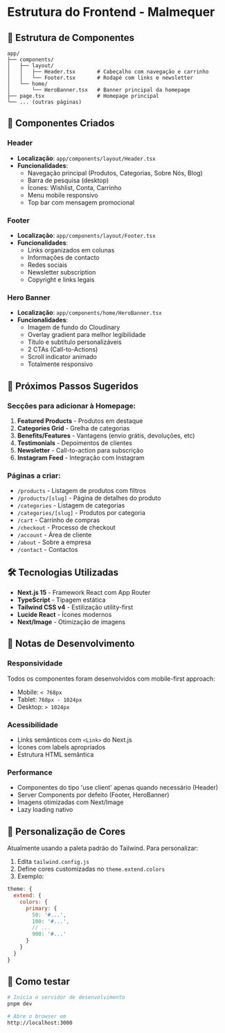 # Estrutura do Frontend - Malmequer

## 📁 Estrutura de Componentes

```
app/
├── components/
│   ├── layout/
│   │   ├── Header.tsx       # Cabeçalho com navegação e carrinho
│   │   └── Footer.tsx       # Rodapé com links e newsletter
│   └── home/
│       └── HeroBanner.tsx   # Banner principal da homepage
├── page.tsx                 # Homepage principal
└── ... (outras páginas)
```

## 🎨 Componentes Criados

### Header
- **Localização**: `app/components/layout/Header.tsx`
- **Funcionalidades**:
  - Navegação principal (Produtos, Categorias, Sobre Nós, Blog)
  - Barra de pesquisa (desktop)
  - Ícones: Wishlist, Conta, Carrinho
  - Menu mobile responsivo
  - Top bar com mensagem promocional

### Footer
- **Localização**: `app/components/layout/Footer.tsx`
- **Funcionalidades**:
  - Links organizados em colunas
  - Informações de contacto
  - Redes sociais
  - Newsletter subscription
  - Copyright e links legais

### Hero Banner
- **Localização**: `app/components/home/HeroBanner.tsx`
- **Funcionalidades**:
  - Imagem de fundo do Cloudinary
  - Overlay gradient para melhor legibilidade
  - Título e subtítulo personalizáveis
  - 2 CTAs (Call-to-Actions)
  - Scroll indicator animado
  - Totalmente responsivo

## 🎯 Próximos Passos Sugeridos

### Secções para adicionar à Homepage:
1. **Featured Products** - Produtos em destaque
2. **Categories Grid** - Grelha de categorias
3. **Benefits/Features** - Vantagens (envio grátis, devoluções, etc)
4. **Testimonials** - Depoimentos de clientes
5. **Newsletter** - Call-to-action para subscrição
6. **Instagram Feed** - Integração com Instagram

### Páginas a criar:
- `/products` - Listagem de produtos com filtros
- `/products/[slug]` - Página de detalhes do produto
- `/categories` - Listagem de categorias
- `/categories/[slug]` - Produtos por categoria
- `/cart` - Carrinho de compras
- `/checkout` - Processo de checkout
- `/account` - Área de cliente
- `/about` - Sobre a empresa
- `/contact` - Contactos

## 🛠️ Tecnologias Utilizadas

- **Next.js 15** - Framework React com App Router
- **TypeScript** - Tipagem estática
- **Tailwind CSS v4** - Estilização utility-first
- **Lucide React** - Ícones modernos
- **Next/Image** - Otimização de imagens

## 📝 Notas de Desenvolvimento

### Responsividade
Todos os componentes foram desenvolvidos com mobile-first approach:
- Mobile: `< 768px`
- Tablet: `768px - 1024px`
- Desktop: `> 1024px`

### Acessibilidade
- Links semânticos com `<Link>` do Next.js
- Ícones com labels apropriados
- Estrutura HTML semântica

### Performance
- Componentes do tipo 'use client' apenas quando necessário (Header)
- Server Components por defeito (Footer, HeroBanner)
- Imagens otimizadas com Next/Image
- Lazy loading nativo

## 🎨 Personalização de Cores

Atualmente usando a paleta padrão do Tailwind. Para personalizar:

1. Edita `tailwind.config.js`
2. Define cores customizadas no `theme.extend.colors`
3. Exemplo:
```js
theme: {
  extend: {
    colors: {
      primary: {
        50: '#...',
        100: '#...',
        // ...
        900: '#...'
      }
    }
  }
}
```

## 📱 Como testar

```bash
# Inicia o servidor de desenvolvimento
pnpm dev

# Abre o browser em
http://localhost:3000
```
